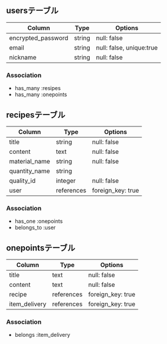 ## usersテーブル

| Column             | Type       | Options                  |
| ------------------ | ---------- | ------------------------ |      
| encrypted_password | string     | null: false              |
| email              | string     | null: false, unique:true |
| nickname           | string     | null: false              |

### Association

- has_many  :resipes
- has_many  :onepoints

## recipesテーブル

| Column             | Type       | Options           |
| -------------------| ---------- | ------------------|
| title              | string     | null: false       |
| content            | text       | null: false       |
| material_name      | string     | null: false       |
| quantity_name      | string     |                   |
| quality_id         | integer    | null: false       |
| user               | references | foreign_key: true |

### Association

- has_one :onepoints
- belongs_to :user

## onepointsテーブル

| Column              | Type       | Options           |
| --------------------| ---------- | ----------------- |
| title               | text       | null: false       |
| content             | text       | null: false       |
| recipe              | references | foreign_key: true |
| item_delivery       | references | foreign_key: true |

### Association

- belongs :item_delivery
